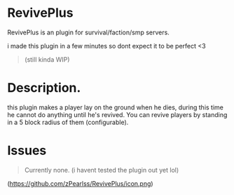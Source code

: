# RevivePlus
RevivePlus is an plugin for survival/faction/smp servers. 

i made this plugin in a few minutes so dont expect it to be perfect <3
> (still kinda WIP)

# Description.
this plugin makes a player lay on the ground when he dies, during this time he cannot do anything until he's revived.
You can revive players by standing in a 5 block radius of them (configurable).

# Issues
> Currently none. (i havent tested the plugin out yet lol)

(https://github.com/zPearlss/RevivePlus/icon.png)
